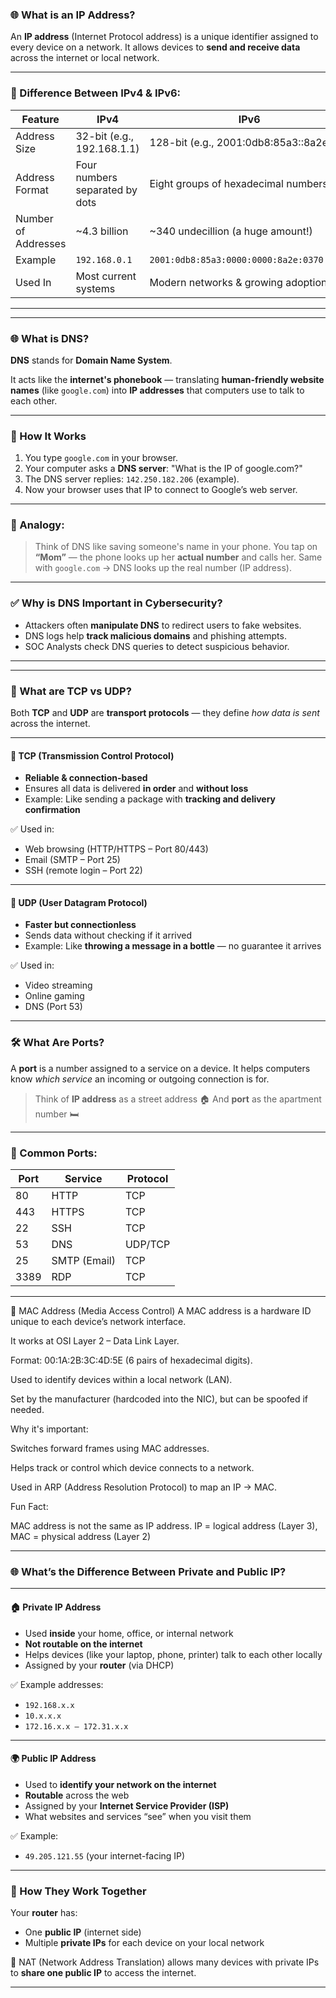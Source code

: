 

### 🌐 What is an IP Address?

An **IP address** (Internet Protocol address) is a unique identifier assigned to every device on a network. It allows devices to **send and receive data** across the internet or local network.

---

### 🔢 Difference Between IPv4 & IPv6:

| Feature             | IPv4                           | IPv6                                      |
| ------------------- | ------------------------------ | ----------------------------------------- |
| Address Size        | 32-bit (e.g., 192.168.1.1)     | 128-bit (e.g., 2001:0db8:85a3::8a2e:...)  |
| Address Format      | Four numbers separated by dots | Eight groups of hexadecimal numbers       |
| Number of Addresses | \~4.3 billion                  | \~340 undecillion (a huge amount!)        |
| Example             | `192.168.0.1`                  | `2001:0db8:85a3:0000:0000:8a2e:0370:7334` |
| Used In             | Most current systems           | Modern networks & growing adoption        |

---

---

### 🌐 What is DNS?

**DNS** stands for **Domain Name System**.

It acts like the **internet's phonebook** — translating **human-friendly website names** (like `google.com`) into **IP addresses** that computers use to talk to each other.

---

### 🧠 How It Works 

1. You type `google.com` in your browser.
2. Your computer asks a **DNS server**: "What is the IP of google.com?"
3. The DNS server replies: `142.250.182.206` (example).
4. Now your browser uses that IP to connect to Google’s web server.

---

### 📌 Analogy:

> Think of DNS like saving someone's name in your phone.
> You tap on **“Mom”** — the phone looks up her **actual number** and calls her.
> Same with `google.com` → DNS looks up the real number (IP address).

---
### ✅ Why is DNS Important in Cybersecurity?

* Attackers often **manipulate DNS** to redirect users to fake websites.
* DNS logs help **track malicious domains** and phishing attempts.
* SOC Analysts check DNS queries to detect suspicious behavior.

---

---

### 🔄 What are TCP vs UDP?

Both **TCP** and **UDP** are **transport protocols** — they define *how data is sent* across the internet.

---

#### 🧱 TCP (Transmission Control Protocol)

* **Reliable & connection-based**
* Ensures all data is delivered **in order** and **without loss**
* Example: Like sending a package with **tracking and delivery confirmation**

✅ Used in:

* Web browsing (HTTP/HTTPS – Port 80/443)
* Email (SMTP – Port 25)
* SSH (remote login – Port 22)

---

#### 🌊 UDP (User Datagram Protocol)

* **Faster but connectionless**
* Sends data without checking if it arrived
* Example: Like **throwing a message in a bottle** — no guarantee it arrives

✅ Used in:

* Video streaming
* Online gaming
* DNS (Port 53)

---

### 🛠️ What Are Ports?

A **port** is a number assigned to a service on a device.
It helps computers know *which service* an incoming or outgoing connection is for.

> Think of **IP address** as a street address 🏠
> And **port** as the apartment number 🛏️

---

### 🚪 Common Ports:

| Port | Service      | Protocol |
| ---- | ------------ | -------- |
| 80   | HTTP         | TCP      |
| 443  | HTTPS        | TCP      |
| 22   | SSH          | TCP      |
| 53   | DNS          | UDP/TCP  |
| 25   | SMTP (Email) | TCP      |
| 3389 | RDP          | TCP      |

---
🔧 MAC Address (Media Access Control)
A MAC address is a hardware ID unique to each device’s network interface.

It works at OSI Layer 2 – Data Link Layer.

Format: 00:1A:2B:3C:4D:5E (6 pairs of hexadecimal digits).

Used to identify devices within a local network (LAN).

Set by the manufacturer (hardcoded into the NIC), but can be spoofed if needed.

Why it's important:

Switches forward frames using MAC addresses.

Helps track or control which device connects to a network.

Used in ARP (Address Resolution Protocol) to map an IP → MAC.

Fun Fact:

MAC address is not the same as IP address.
IP = logical address (Layer 3), MAC = physical address (Layer 2)


---

### 🌐 What’s the Difference Between **Private** and **Public IP**?

---

#### 🏠 **Private IP Address**

* Used **inside** your home, office, or internal network
* **Not routable on the internet**
* Helps devices (like your laptop, phone, printer) talk to each other locally
* Assigned by your **router** (via DHCP)

✅ Example addresses:

* `192.168.x.x`
* `10.x.x.x`
* `172.16.x.x – 172.31.x.x`

---

#### 🌍 **Public IP Address**

* Used to **identify your network on the internet**
* **Routable** across the web
* Assigned by your **Internet Service Provider (ISP)**
* What websites and services “see” when you visit them

✅ Example:

* `49.205.121.55` (your internet-facing IP)

---

### 🔁 How They Work Together

Your **router** has:

* One **public IP** (internet side)
* Multiple **private IPs** for each device on your local network

🧠 NAT (Network Address Translation) allows many devices with private IPs to **share one public IP** to access the internet.

---


